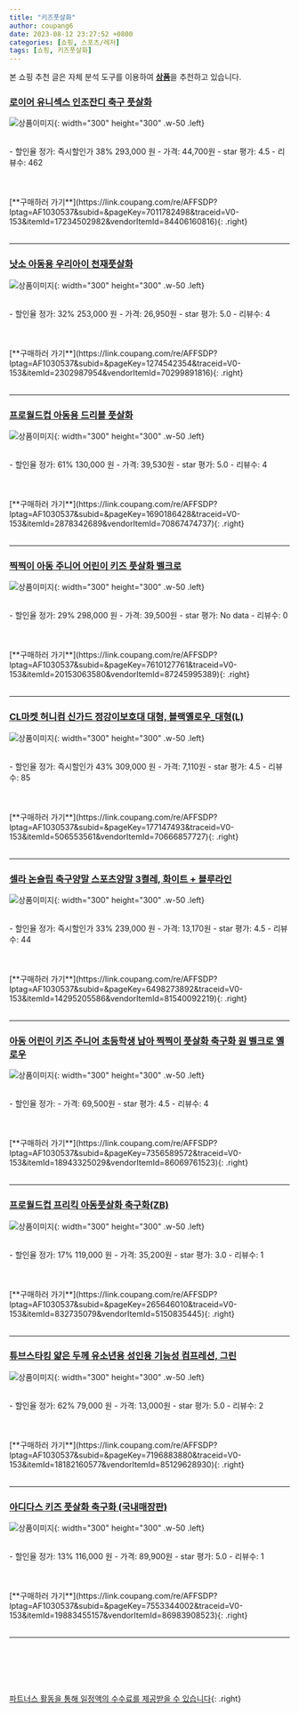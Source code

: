 ```yaml
---
title: "키즈풋살화"
author: coupang6
date: 2023-08-12 23:27:52 +0800
categories: [쇼핑, 스포츠/레저]
tags: [쇼핑, 키즈풋살화]
---
```


본 쇼핑 추천 글은 자체 분석 도구를 이용하여 [**상품**](https://link.coupang.com/a/bao1ui)을 추천하고 있습니다.

### [로이어 유니섹스 인조잔디 축구 풋살화](https://link.coupang.com/re/AFFSDP?lptag=AF1030537&subid=&pageKey=7011782498&traceid=V0-153&itemId=17234502982&vendorItemId=84406160816)

![상품이미지](https://thumbnail6.coupangcdn.com/thumbnails/remote/230x230ex/image/retail/images/2022/12/21/10/8/9f0d612a-5a45-4943-8756-0f4c4b4109d9.jpg){: width="300" height="300" .w-50 .left}


<br>
- 할인율 정가: 즉시할인가 38%  293,000   원
- 가격: 44,700원
- star 평가: 4.5
- 리뷰수: 462
<br>
<br>
<br>
<br>
[**구매하러 가기**](https://link.coupang.com/re/AFFSDP?lptag=AF1030537&subid=&pageKey=7011782498&traceid=V0-153&itemId=17234502982&vendorItemId=84406160816){: .right}
<br>
<br>

---

### [낫소 아동용 우리아이 천재풋살화](https://link.coupang.com/re/AFFSDP?lptag=AF1030537&subid=&pageKey=1274542354&traceid=V0-153&itemId=2302987954&vendorItemId=70299891816)

![상품이미지](https://thumbnail9.coupangcdn.com/thumbnails/remote/230x230ex/image/retail/images/2020/02/18/12/0/217dc426-4602-4454-a784-2fdc2a6ab6f9.jpg){: width="300" height="300" .w-50 .left}


<br>
- 할인율 정가: 32%  253,000   원
- 가격: 26,950원
- star 평가: 5.0
- 리뷰수: 4
<br>
<br>
<br>
<br>
[**구매하러 가기**](https://link.coupang.com/re/AFFSDP?lptag=AF1030537&subid=&pageKey=1274542354&traceid=V0-153&itemId=2302987954&vendorItemId=70299891816){: .right}
<br>
<br>

---

### [프로월드컵 아동용 드리블 풋살화](https://link.coupang.com/re/AFFSDP?lptag=AF1030537&subid=&pageKey=1690186428&traceid=V0-153&itemId=2878342689&vendorItemId=70867474737)

![상품이미지](https://thumbnail8.coupangcdn.com/thumbnails/remote/230x230ex/image/retail/images/2020/06/11/17/3/4e60cadc-c0af-4cb0-9b5c-6d64dff71197.jpg){: width="300" height="300" .w-50 .left}


<br>
- 할인율 정가: 61%  130,000   원
- 가격: 39,530원
- star 평가: 5.0
- 리뷰수: 4
<br>
<br>
<br>
<br>
[**구매하러 가기**](https://link.coupang.com/re/AFFSDP?lptag=AF1030537&subid=&pageKey=1690186428&traceid=V0-153&itemId=2878342689&vendorItemId=70867474737){: .right}
<br>
<br>

---

### [찍찍이 아동 주니어 어린이 키즈 풋살화 벨크로](https://link.coupang.com/re/AFFSDP?lptag=AF1030537&subid=&pageKey=7610127761&traceid=V0-153&itemId=20153063580&vendorItemId=87245995389)

![상품이미지](https://thumbnail6.coupangcdn.com/thumbnails/remote/230x230ex/image/vendor_inventory/81ca/69e4b80b1f4164243685dc8e81b9412836c92691a8a9c1f094107b9c07a9.jpg){: width="300" height="300" .w-50 .left}


<br>
- 할인율 정가: 29%  298,000   원
- 가격: 39,500원
- star 평가: No data
- 리뷰수: 0
<br>
<br>
<br>
<br>
[**구매하러 가기**](https://link.coupang.com/re/AFFSDP?lptag=AF1030537&subid=&pageKey=7610127761&traceid=V0-153&itemId=20153063580&vendorItemId=87245995389){: .right}
<br>
<br>

---

### [CL마켓 허니컴 신가드 정강이보호대 대형, 블랙옐로우_대형(L)](https://link.coupang.com/re/AFFSDP?lptag=AF1030537&subid=&pageKey=177147493&traceid=V0-153&itemId=506553561&vendorItemId=70666857727)

![상품이미지](https://thumbnail6.coupangcdn.com/thumbnails/remote/230x230ex/image/vendor_inventory/4fdb/0aeb8d81e12c3ebed43653bd3c30749cf4db066d3ebf8e58f06d709b9b35.jpg){: width="300" height="300" .w-50 .left}


<br>
- 할인율 정가: 즉시할인가 43%  309,000   원
- 가격: 7,110원
- star 평가: 4.5
- 리뷰수: 85
<br>
<br>
<br>
<br>
[**구매하러 가기**](https://link.coupang.com/re/AFFSDP?lptag=AF1030537&subid=&pageKey=177147493&traceid=V0-153&itemId=506553561&vendorItemId=70666857727){: .right}
<br>
<br>

---

### [셀라 논슬립 축구양말 스포츠양말 3켤레, 화이트 + 블루라인](https://link.coupang.com/re/AFFSDP?lptag=AF1030537&subid=&pageKey=6498273892&traceid=V0-153&itemId=14295205586&vendorItemId=81540092219)

![상품이미지](https://thumbnail9.coupangcdn.com/thumbnails/remote/230x230ex/image/retail/images/1199318388706294-bd19c489-2c0b-4e17-a570-4c4433822d48.jpg){: width="300" height="300" .w-50 .left}


<br>
- 할인율 정가: 즉시할인가 33%  239,000   원
- 가격: 13,170원
- star 평가: 4.5
- 리뷰수: 44
<br>
<br>
<br>
<br>
[**구매하러 가기**](https://link.coupang.com/re/AFFSDP?lptag=AF1030537&subid=&pageKey=6498273892&traceid=V0-153&itemId=14295205586&vendorItemId=81540092219){: .right}
<br>
<br>

---

### [아동 어린이 키즈 주니어 초등학생 남아 찍찍이 풋살화 축구화 원 벨크로 옐로우](https://link.coupang.com/re/AFFSDP?lptag=AF1030537&subid=&pageKey=7356589572&traceid=V0-153&itemId=18943325029&vendorItemId=86069761523)

![상품이미지](https://thumbnail10.coupangcdn.com/thumbnails/remote/230x230ex/image/vendor_inventory/f0e1/09339fdc4f14cb2017a470b7b7a841b3f3f6f5957d91ded56007b9db8bb9.png){: width="300" height="300" .w-50 .left}


<br>
- 할인율 정가: 
- 가격: 69,500원
- star 평가: 4.5
- 리뷰수: 4
<br>
<br>
<br>
<br>
[**구매하러 가기**](https://link.coupang.com/re/AFFSDP?lptag=AF1030537&subid=&pageKey=7356589572&traceid=V0-153&itemId=18943325029&vendorItemId=86069761523){: .right}
<br>
<br>

---

### [프로월드컵 프리킥 아동풋살화 축구화(ZB)](https://link.coupang.com/re/AFFSDP?lptag=AF1030537&subid=&pageKey=265646010&traceid=V0-153&itemId=832735079&vendorItemId=5150835445)

![상품이미지](https://thumbnail6.coupangcdn.com/thumbnails/remote/230x230ex/image/retail/images/2019/07/25/12/1/cadb93ed-0ec0-414c-b7e6-50b647ced3b0.jpg){: width="300" height="300" .w-50 .left}


<br>
- 할인율 정가: 17%  119,000   원
- 가격: 35,200원
- star 평가: 3.0
- 리뷰수: 1
<br>
<br>
<br>
<br>
[**구매하러 가기**](https://link.coupang.com/re/AFFSDP?lptag=AF1030537&subid=&pageKey=265646010&traceid=V0-153&itemId=832735079&vendorItemId=5150835445){: .right}
<br>
<br>

---

### [튜브스타킹 얇은 두께 유소년용 성인용 기능성 컴프레션, 그린](https://link.coupang.com/re/AFFSDP?lptag=AF1030537&subid=&pageKey=7196883880&traceid=V0-153&itemId=18182160577&vendorItemId=85129628930)

![상품이미지](https://thumbnail7.coupangcdn.com/thumbnails/remote/230x230ex/image/vendor_inventory/6fc8/a1cef54e5af853375bf1ec1f909194ef4cad976511ab091edfe1fce597b8.jpg){: width="300" height="300" .w-50 .left}


<br>
- 할인율 정가: 62%  79,000   원
- 가격: 13,000원
- star 평가: 5.0
- 리뷰수: 2
<br>
<br>
<br>
<br>
[**구매하러 가기**](https://link.coupang.com/re/AFFSDP?lptag=AF1030537&subid=&pageKey=7196883880&traceid=V0-153&itemId=18182160577&vendorItemId=85129628930){: .right}
<br>
<br>

---

### [아디다스 키즈 풋살화 축구화 (국내매장판)](https://link.coupang.com/re/AFFSDP?lptag=AF1030537&subid=&pageKey=7553344002&traceid=V0-153&itemId=19883455157&vendorItemId=86983908523)

![상품이미지](https://thumbnail8.coupangcdn.com/thumbnails/remote/230x230ex/image/vendor_inventory/32a6/3087c9e842cf584a7cbd5686eefbfaac8f7d25758b9679d0313c829cdf3e.jpg){: width="300" height="300" .w-50 .left}


<br>
- 할인율 정가: 13%  116,000   원
- 가격: 89,900원
- star 평가: 5.0
- 리뷰수: 1
<br>
<br>
<br>
<br>
[**구매하러 가기**](https://link.coupang.com/re/AFFSDP?lptag=AF1030537&subid=&pageKey=7553344002&traceid=V0-153&itemId=19883455157&vendorItemId=86983908523){: .right}
<br>
<br>

---
<br><br><br><br><br> [파트너스 활동을 통해 일정액의 수수료를 제공받을 수 있습니다](https://link.coupang.com/a/bao1ui){: .right}